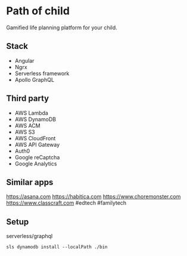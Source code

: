 Path of child
=============

Gamified life planning platform for your child.


Stack
-----

- Angular
- Ngrx
- Serverless framework
- Apollo GraphQL


Third party
-----------

- AWS Lambda
- AWS DynamoDB
- AWS ACM
- AWS S3
- AWS CloudFront
- AWS API Gateway
- Auth0
- Google reCaptcha
- Google Analytics


Similar apps
------------

https://asana.com
https://habitica.com
https://www.choremonster.com
https://www.classcraft.com
#edtech #familytech


Setup
-----

serverless/graphql

```
sls dynamodb install --localPath ./bin
```
